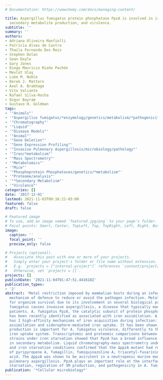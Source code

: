 ```yaml
---
# Documentation: https://wowchemy.com/docs/managing-content/

title: Aspergillus fumigatus protein phosphatase PpzA is involved in iron assimilation,
  secondary metabolite production, and virulence.
subtitle: ''
summary: ''
authors:
- Adriana Oliveira Manfiolli
- Patrícia Alves de Castro
- Thaila Fernanda Dos Reis
- Stephen Dolan
- Sean Doyle
- Gary Jones
- Diego Mauricio Riaño Pachón
- Mevlüt Ulaş
- Luke M. Noble
- Derek J. Mattern
- Axel A. Brakhage
- Vito Valiante
- Rafael Silva-Rocha
- Ozgur Bayram
- Gustavo H. Goldman
tags:
- '"Animals"'
- '"Aspergillus fumigatus/*enzymology/genetics/metabolism/*pathogenicity"'
- '"Chromatography"'
- '"Liquid"'
- '"Disease Models"'
- '"Animal"'
- '"Gene Deletion"'
- '"Gene Expression Profiling"'
- '"Invasive Pulmonary Aspergillosis/microbiology/pathology"'
- '"Iron/*metabolism"'
- '"Mass Spectrometry"'
- '"Metabolomics"'
- '"Mice"'
- '"Phosphoprotein Phosphatases/genetics/*metabolism"'
- '"Proteome/analysis"'
- '"*Secondary Metabolism"'
- '"Virulence"'
categories: []
date: '2017-12-01'
lastmod: 2021-11-03T00:16:21-03:00
featured: false
draft: false

# Featured image
# To use, add an image named `featured.jpg/png` to your page's folder.
# Focal points: Smart, Center, TopLeft, Top, TopRight, Left, Right, BottomLeft, Bottom, BottomRight.
image:
  caption: ''
  focal_point: ''
  preview_only: false

# Projects (optional).
#   Associate this post with one or more of your projects.
#   Simply enter your project's folder or file name without extension.
#   E.g. `projects = ["internal-project"]` references `content/project/deep-learning/index.md`.
#   Otherwise, set `projects = []`.
projects: []
publishDate: '2021-11-04T01:47:51.441618Z'
publication_types:
- '2'
abstract: 'Metal restriction imposed by mammalian hosts during an infection is a common
  mechanism of defence to reduce or avoid the pathogen infection. Metals are essential
  for organism survival due to its involvement in several biological processes. Aspergillus
  fumigatus causes invasive aspergillosis, a disease that typically manifests in immunocompromised
  patients. A. fumigatus PpzA, the catalytic subunit of protein phosphatase Z (PPZ),
  has been recently identified as associated with iron assimilation. A. fumigatus
  has 2 high-affinity mechanisms of iron acquisition during infection: reductive iron
  assimilation and siderophore-mediated iron uptake. It has been shown that siderophore
  production is important for A. fumigatus virulence, differently to the reductive
  iron uptake system. Transcriptomic and proteomic comparisons between ∆ppzA and wild-type
  strains under iron starvation showed that PpzA has a broad influence on genes involved
  in secondary metabolism. Liquid chromatography-mass spectrometry under standard
  and iron starvation conditions confirmed that the ΔppzA mutant had reduced production
  of pyripyropene A, fumagillin, fumiquinazoline A, triacetyl-fusarinine C, and helvolic
  acid. The ΔppzA was shown to be avirulent in a neutropenic murine model of invasive
  pulmonary aspergillosis. PpzA plays an important role at the interface between iron
  starvation, regulation of SM production, and pathogenicity in A. fumigatus.'
publication: '*Cellular microbiology*'
---
```

